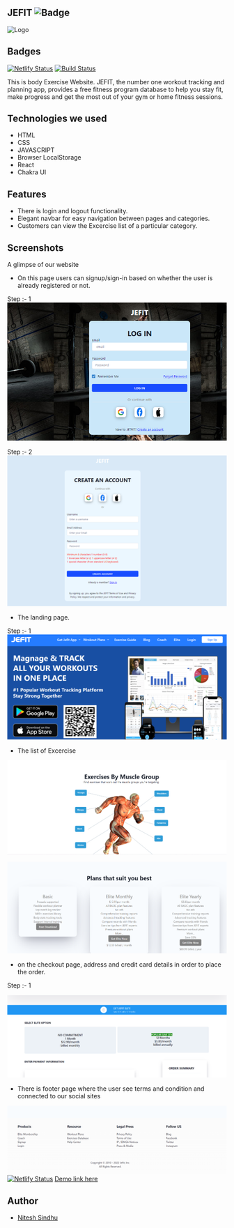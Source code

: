 ## JEFIT ![Badge](https://visitor-counter-badge.vercel.app/api/NiteshSindhu/elfin-dust-7030)

![Logo](https://www.jefit.com/wp/wp-content/uploads/2017/07/cropped-logo_155_40_white-120x31.png)


## Badges

[![Netlify Status](https://api.netlify.com/api/v1/badges/504678a1-de2b-4f30-a204-6fdf0a280ebb/deploy-status)](https://633989a129322c53d320550a--the-great-niteshsindhu-site.netlify.app/)
[![Build Status](https://travis-ci.org/joemccann/dillinger.svg?branch=master)](https://github.com/NiteshSindhu/elfin-dust-7030/tree/master/jefit)

This is body Exercise Website. JEFIT, the number one workout tracking and planning app, provides a free fitness program database to help you stay fit, make progress and get the most out of your gym or home fitness sessions.

## Technologies we used

- HTML
- CSS
- JAVASCRIPT
- Browser LocalStorage
- React
- Chakra UI


## Features

- There is login and logout functionality.
- Elegant navbar for easy navigation between pages and categories.
- Customers can view the Excercise list of a particular category.


## Screenshots
A glimpse of our website

- On this page users can signup/sign-in based on whether the user is already registered or not.

Step :- 1
![Sign in](../pics/Signin.png)

Step :- 2
![Create account](../pics/Signup.PNG)


- The landing page.

Step :- 1
![Landing page](../pics/landing.png)

- The list of Excercise

![Web capture_9-5-2022_16184_](../pics/Excercise.png)

![Elite page](../pics/Elite.png)

- on the checkout page,  address and credit card details in order to place the order.

Step :- 1

![Checkout page](../pics/Payment.png)

- There is footer page where the user see terms and condition and connected to our social sites

![Footer](../pics/footer.png)
[![Netlify Status](https://api.netlify.com/api/v1/badges/504678a1-de2b-4f30-a204-6fdf0a280ebb/deploy-status)](https://app.netlify.com/sites/nordstrom-clone-245a2a/deploys)
 [Demo link here](https://633989a129322c53d320550a--the-great-niteshsindhu-site.netlify.app/) 


## Author

- [Nitesh Sindhu](https://github.com/NiteshSindhu)